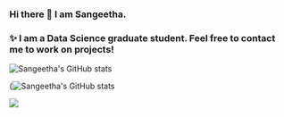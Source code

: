 ### Hi there 👋 I am Sangeetha.
### ✨ I am a Data Science graduate student. Feel free to contact me to work on projects!
<!--
**Sangeetha-007/Sangeetha-007** is a ✨ _special_ ✨ repository because its `README.md` (this file) appears on your GitHub profile.

Here are some ideas to get you started:

- 🔭 I’m currently working on ...
- 🌱 I’m currently learning ...
- 👯 I’m looking to collaborate on ...
- 🤔 I’m looking for help with ...
- 💬 Ask me about ...
- 📫 How to reach me: ...
- 😄 Pronouns: ...
- ⚡ Fun fact: ...

-->
![Sangeetha's GitHub stats](https://github-readme-streak-stats.herokuapp.com/?user=Sangeetha-007&theme=outrun)

(![Sangeetha's GitHub stats](https://github-readme-stats.vercel.app/api?username=Sangeetha-007&show_icons=true&theme=outrun&include_all_commits=true)

![](https://komarev.com/ghpvc/?username=Sangeetha-007&label=PROFILE+VIEWS)

